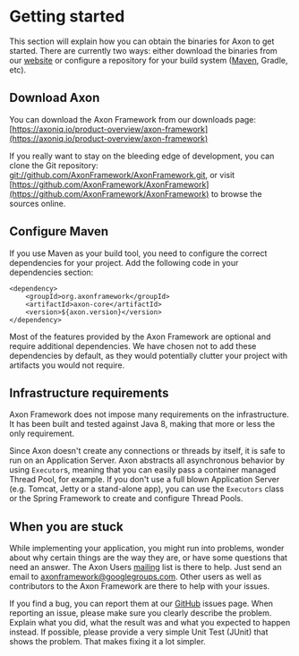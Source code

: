 # Getting started

This section will explain how you can obtain the binaries for Axon to get started. There are currently two ways: either download the binaries from our [website](https://axoniq.io/product-overview/axon-framework) or configure a repository for your build system \([Maven](https://mvnrepository.com/artifact/org.axonframework/axon), Gradle, etc\).

## Download Axon

You can download the Axon Framework from our downloads page: [https://axoniq.io/product-overview/axon-framework](https://axoniq.io/product-overview/axon-framework)

If you really want to stay on the bleeding edge of development, you can clone the Git repository: [git://github.com/AxonFramework/AxonFramework.git](git://github.com/AxonFramework/AxonFramework.git), or visit [https://github.com/AxonFramework/AxonFramework](https://github.com/AxonFramework/AxonFramework) to browse the sources online.

## Configure Maven

If you use Maven as your build tool, you need to configure the correct dependencies for your project. Add the following code in your dependencies section:

```markup
<dependency>
    <groupId>org.axonframework</groupId>
    <artifactId>axon-core</artifactId>
    <version>${axon.version}</version>
</dependency>
```

Most of the features provided by the Axon Framework are optional and require additional dependencies. We have chosen not to add these dependencies by default, as they would potentially clutter your project with artifacts you would not require.

## Infrastructure requirements

Axon Framework does not impose many requirements on the infrastructure. It has been built and tested against Java 8, making that more or less the only requirement.

Since Axon doesn't create any connections or threads by itself, it is safe to run on an Application Server. Axon abstracts all asynchronous behavior by using `Executor`s, meaning that you can easily pass a container managed Thread Pool, for example. If you don't use a full blown Application Server \(e.g. Tomcat, Jetty or a stand-alone app\), you can use the `Executors` class or the Spring Framework to create and configure Thread Pools.

## When you are stuck

While implementing your application, you might run into problems, wonder about why certain things are the way they are, or have some questions that need an answer. The Axon Users [mailing](https://groups.google.com/forum/#!forum/axonframework) list is there to help. Just send an email to [axonframework@googlegroups.com](mailto:axonframework@googlegroups.com). Other users as well as contributors to the Axon Framework are there to help with your issues.

If you find a bug, you can report them at our [GitHub](https://github.com/AxonFramework/AxonFramework/issues) issues page. When reporting an issue, please make sure you clearly describe the problem. Explain what you did, what the result was and what you expected to happen instead. If possible, please provide a very simple Unit Test \(JUnit\) that shows the problem. That makes fixing it a lot simpler.